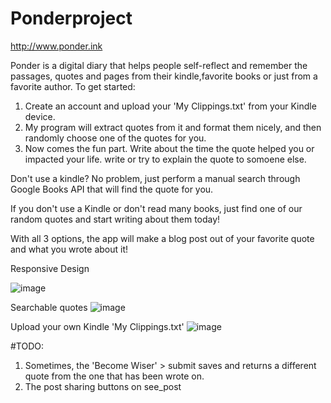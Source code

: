 # Ponderproject


http://www.ponder.ink

Ponder is a digital diary that helps people self-reflect and remember the passages, quotes and pages from their kindle,favorite books or just from a favorite author.
To get started:
1. Create an account and upload your 'My Clippings.txt' from your Kindle device.
2. My program will extract quotes from it and format them nicely, and then randomly choose one of the quotes for you.
3. Now comes the fun part. Write about the time the quote helped you or impacted your life. write or try to explain the quote to somoene else.

Don't use a kindle? No problem, just perform a manual search through Google Books API that will find the quote for you.

If you don't use a Kindle or don't read many books, just find one of our random quotes and start writing about them today!



With all 3 options, the app will make a blog post out of your favorite quote and what you wrote about it!




Responsive Design

![image](https://user-images.githubusercontent.com/122030667/237043999-9790b8db-31c3-45b8-987a-cbd83d8331c2.png)


Searchable quotes
![image](https://user-images.githubusercontent.com/122030667/237044219-a21b5766-14a5-47c2-aa57-3d70e48bf056.png)


Upload your own Kindle 'My Clippings.txt' 
![image](https://user-images.githubusercontent.com/122030667/237044395-a97f5523-3d1f-447f-9769-865a6378d1d3.png)



#TODO:

1. Sometimes, the 'Become Wiser' > submit saves and returns a different quote from the one that has been wrote on.
2. The post sharing buttons on see_post
